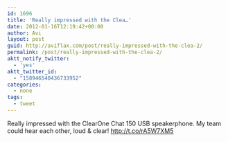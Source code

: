 ```yaml
---
id: 1696
title: 'Really impressed with the Clea…'
date: 2012-01-16T12:19:42+00:00
author: Avi
layout: post
guid: http://aviflax.com/post/really-impressed-with-the-clea-2/
permalink: /post/really-impressed-with-the-clea-2/
aktt_notify_twitter:
  - 'yes'
aktt_twitter_id:
  - "158946540436733952"
categories:
  - none
tags:
  - tweet
---
```

Really impressed with the ClearOne Chat 150 USB speakerphone. My team could hear each other, loud & clear! <a href="http://t.co/rA5W7XM5" rel="nofollow">http://t.co/rA5W7XM5</a>